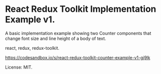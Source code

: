 # React Redux Toolkit Implementation Example v1.

A basic implementation example showing two Counter components that change font size and line height of a body of text.

react, redux, redux-toolkit.

https://codesandbox.io/s/react-redux-toolkit-counter-example-v1-gj9lk

License: MIT.
